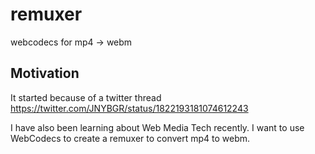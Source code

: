# remuxer
webcodecs for mp4 -> webm

## Motivation
It started because of a twitter thread https://twitter.com/JNYBGR/status/1822193181074612243

I have also been learning about Web Media Tech recently. I want to use WebCodecs to create a remuxer to convert mp4 to webm.

